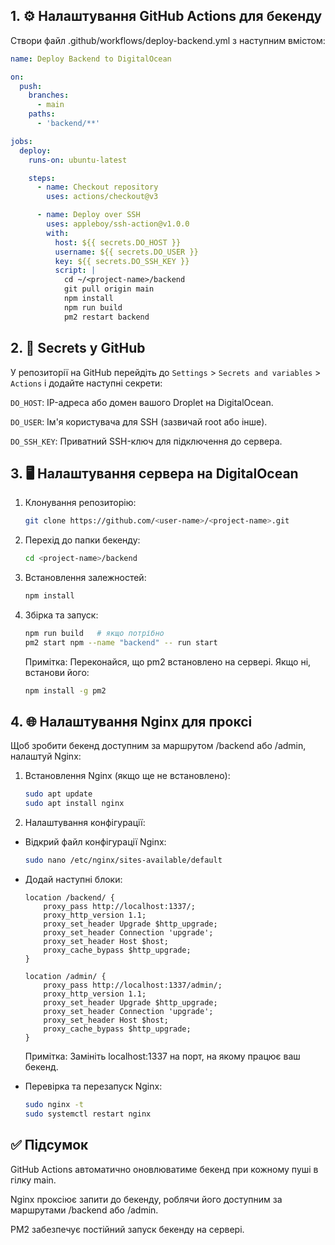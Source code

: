 ## 1. ⚙️ Налаштування GitHub Actions для бекенду
Створи файл .github/workflows/deploy-backend.yml з наступним вмістом:

```yaml
name: Deploy Backend to DigitalOcean

on:
  push:
    branches:
      - main
    paths:
      - 'backend/**'

jobs:
  deploy:
    runs-on: ubuntu-latest

    steps:
      - name: Checkout repository
        uses: actions/checkout@v3

      - name: Deploy over SSH
        uses: appleboy/ssh-action@v1.0.0
        with:
          host: ${{ secrets.DO_HOST }}
          username: ${{ secrets.DO_USER }}
          key: ${{ secrets.DO_SSH_KEY }}
          script: |
            cd ~/<project-name>/backend
            git pull origin main
            npm install
            npm run build
            pm2 restart backend
```

## 2. 🔐 Secrets у GitHub
У репозиторії на GitHub перейдіть до `Settings` > `Secrets and variables` > `Actions` і додайте наступні секрети:

`DO_HOST`: IP-адреса або домен вашого Droplet на DigitalOcean.

`DO_USER`: Ім'я користувача для SSH (зазвичай root або інше).

`DO_SSH_KEY`: Приватний SSH-ключ для підключення до сервера.

## 3. 🖥️ Налаштування сервера на DigitalOcean
   
1) Клонування репозиторію:

    ```bash
    git clone https://github.com/<user-name>/<project-name>.git
    ```

2) Перехід до папки бекенду:

    ```bash
    cd <project-name>/backend
    ```

3) Встановлення залежностей:
  
    ```bash
    npm install
    ```

4) Збірка та запуск:

    ```bash
    npm run build   # якщо потрібно
    pm2 start npm --name "backend" -- run start
    ```

    Примітка: Переконайся, що pm2 встановлено на сервері. Якщо ні, встанови його:

    ```bash
    npm install -g pm2
    ```

## 4. 🌐 Налаштування Nginx для проксі
Щоб зробити бекенд доступним за маршрутом /backend або /admin, налаштуй Nginx:

1) Встановлення Nginx (якщо ще не встановлено):

    ```bash
    sudo apt update
    sudo apt install nginx
    ```

2) Налаштування конфігурації:

- Відкрий файл конфігурації Nginx:

  ```bash
  sudo nano /etc/nginx/sites-available/default
  ```
  
- Додай наступні блоки:

  ```nginx
  location /backend/ {
      proxy_pass http://localhost:1337/;
      proxy_http_version 1.1;
      proxy_set_header Upgrade $http_upgrade;
      proxy_set_header Connection 'upgrade';
      proxy_set_header Host $host;
      proxy_cache_bypass $http_upgrade;
  }
  
  location /admin/ {
      proxy_pass http://localhost:1337/admin/;
      proxy_http_version 1.1;
      proxy_set_header Upgrade $http_upgrade;
      proxy_set_header Connection 'upgrade';
      proxy_set_header Host $host;
      proxy_cache_bypass $http_upgrade;
  }
  ```
  
  Примітка: Замініть localhost:1337 на порт, на якому працює ваш бекенд.

- Перевірка та перезапуск Nginx:

  ```bash
  sudo nginx -t
  sudo systemctl restart nginx
  ```

## ✅ Підсумок
GitHub Actions автоматично оновлюватиме бекенд при кожному пуші в гілку main.

Nginx проксіює запити до бекенду, роблячи його доступним за маршрутами /backend або /admin.

PM2 забезпечує постійний запуск бекенду на сервері.
